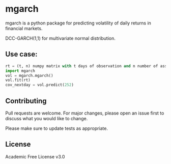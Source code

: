 # mgarch

mgarch is a python package for predicting volatility of daily returns in financial markets. 

DCC-GARCH(1,1) for multivariate normal distribution.


## Use case:

```python
rt = (t, n) numpy matrix with t days of observation and n number of assets
import mgarch
vol = mgarch.mgarch()
vol.fit(rt)
cov_nextday = vol.predict(252)
```

## Contributing
Pull requests are welcome. For major changes, please open an issue first to discuss what you would like to change.

Please make sure to update tests as appropriate.

## License
Academic Free License v3.0